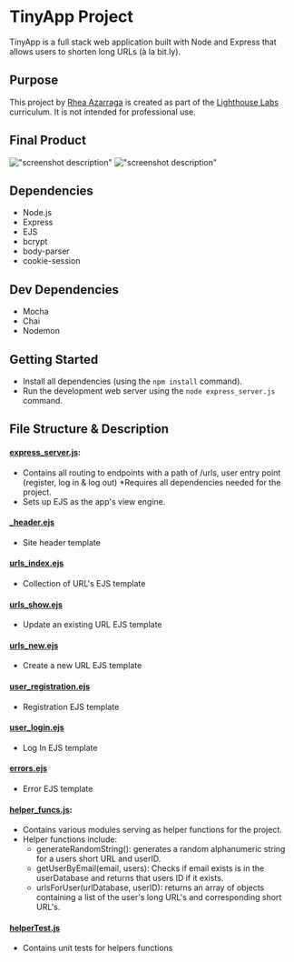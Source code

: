 # TinyApp Project

TinyApp is a full stack web application built with Node and Express that allows users to shorten long URLs (à la bit.ly).

## Purpose

This project by [Rhea Azarraga](https://github.com/Rheaazarraga) is created as part of the [Lighthouse Labs](https://github.com/lighthouse-labs) curriculum. It is not intended for professional use.

## Final Product

!["screenshot description"](#)
!["screenshot description"](#)

## Dependencies

- Node.js
- Express
- EJS
- bcrypt
- body-parser
- cookie-session

## Dev Dependencies

- Mocha
- Chai
- Nodemon

## Getting Started

- Install all dependencies (using the `npm install` command).
- Run the development web server using the `node express_server.js` command.

## File Structure & Description 

#### [**express_server.js**](https://github.com/Rheaazarraga/tinyapp/blob/master/express_server.js): 
* Contains all routing to endpoints with a path of /urls, user entry point (register, log in & log out)
*Requires all dependencies needed for the project. 
* Sets up EJS as the app's view engine.
#### [**_header.ejs**](https://github.com/Rheaazarraga/tinyapp/blob/master/views/partials/_header.ejs)
* Site header template
#### [**urls_index.ejs**](https://github.com/Rheaazarraga/tinyapp/blob/feature/user-registration/views/urls_index.ejs)
* Collection of URL's EJS template
#### [**urls_show.ejs**](https://github.com/Rheaazarraga/tinyapp/blob/feature/user-registration/views/urls_show.ejs)
* Update an existing URL EJS template
#### [**urls_new.ejs**](https://github.com/Rheaazarraga/tinyapp/blob/feature/user-registration/views/urls_new.ejs)
* Create a new URL EJS template
#### [**user_registration.ejs**](https://github.com/Rheaazarraga/tinyapp/blob/feature/user-registration/views/user_registration.ejs)
* Registration EJS template
#### [**user_login.ejs**](https://github.com/Rheaazarraga/tinyapp/blob/feature/user-registration/views/user_login.ejs)
* Log In EJS template
#### [**errors.ejs**](https://github.com/Rheaazarraga/tinyapp/blob/master/views/errors.ejs)
* Error EJS template
#### [**helper_funcs.js**](https://github.com/Rheaazarraga/tinyapp/blob/master/helper_funcs.js):
* Contains various modules serving as helper functions for the project.
* Helper functions include:
    * generateRandomString(): generates a random alphanumeric string for a users short URL and userID.
    * getUserByEmail(email, users): Checks if email exists is in the userDatabase and returns that users ID if it exists.
    * urlsForUser(urlDatabase, userID): returns an array of objects containing a list of the user's long URL's and corresponding short URL's. 

#### [**helperTest.js**](https://github.com/Rheaazarraga/tinyapp/blob/master/test/helperTest.js)
* Contains unit tests for helpers functions

